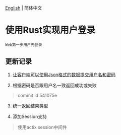 [English](README.md) | 简体中文 
# 使用Rust实现用户登录
```
Web第一步用户先登录 
``` 

## 更新记录

1. [让客户端可以使用Json格式的数据提交用户名和密码](https://blog.csdn.net/tianlangstudio/article/details/106169242) 

2. 根据密码是否跟用户名一致返回成功或失败　
> commit id   541075e 

3. 统一返回结果类型 

4. 添加Session支持　
> 使用actix session中间件